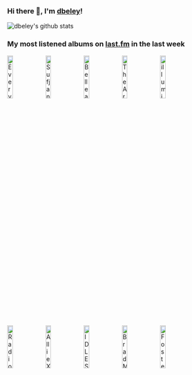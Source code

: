 ### Hi there 👋, I'm [dbeley](https://dbeley.ovh/en)!

![dbeley's github stats](https://github-readme-stats.vercel.app/api?username=dbeley)

### My most listened albums on [last.fm](https://www.last.fm/user/d_beley) in the last week

[<img src='https://lastfm.freetls.fastly.net/i/u/300x300/784d1dfb86d4c499a060af271fc309a4.jpg' width='16%' height='16%' alt='Everything Everything - Mountainhead'>](https://www.last.fm/music/everything%2beverything/mountainhead)&nbsp;
[<img src='https://lastfm.freetls.fastly.net/i/u/300x300/716da56856c4c788fc3c47eb196f2e12.jpg' width='16%' height='16%' alt='Sufjan Stevens & Angelo De Augustine - A Beginner’s Mind'>](https://www.last.fm/music/sufjan%2bstevens%2b%2526%2bangelo%2bde%2baugustine/a%2bbeginner%25e2%2580%2599s%2bmind)&nbsp;
[<img src='https://lastfm.freetls.fastly.net/i/u/300x300/0937d6798ac89d5e18baec882825eee9.jpg' width='16%' height='16%' alt='Belle and Sebastian - The Life Pursuit'>](https://www.last.fm/music/belle%2band%2bsebastian/the%2blife%2bpursuit)&nbsp;
[<img src='https://lastfm.freetls.fastly.net/i/u/300x300/f0669fdd3932cb4cb27f94626ac8605f.jpg' width='16%' height='16%' alt='The Arrogant Sons of Bitches - Three Cheers For Disappointment'>](https://www.last.fm/music/the%2barrogant%2bsons%2bof%2bbitches/three%2bcheers%2bfor%2bdisappointment)&nbsp;
[<img src='https://lastfm.freetls.fastly.net/i/u/300x300/d7328eabb1f2db75c96597ea44aa64cc.jpg' width='16%' height='16%' alt='illuminati hotties - Let Me Do One More'>](https://www.last.fm/music/illuminati%2bhotties/let%2bme%2bdo%2bone%2bmore)&nbsp;
<br>
[<img src='https://lastfm.freetls.fastly.net/i/u/300x300/55ac8f97bde6cbe5e9a8857b435457e9.jpg' width='16%' height='16%' alt='Radiohead - Hail to the Thief'>](https://www.last.fm/music/radiohead/hail%2bto%2bthe%2bthief)&nbsp;
[<img src='https://lastfm.freetls.fastly.net/i/u/300x300/3b9205d8043a8995bd5b14d58d641dd6.jpg' width='16%' height='16%' alt='Allie X - Girl with No Face'>](https://www.last.fm/music/allie%2bx/girl%2bwith%2bno%2bface)&nbsp;
[<img src='https://lastfm.freetls.fastly.net/i/u/300x300/de7a2f010aac09f197aa8b342159c0f0.jpg' width='16%' height='16%' alt='IDLES - TANGK'>](https://www.last.fm/music/idles/tangk)&nbsp;
[<img src='https://lastfm.freetls.fastly.net/i/u/300x300/20c22b9b22cc6a3eb828e5bb682fd7c3.png' width='16%' height='16%' alt='Brad Mehldau Trio - Where Do You Start'>](https://www.last.fm/music/brad%2bmehldau%2btrio/where%2bdo%2byou%2bstart)&nbsp;
[<img src='https://lastfm.freetls.fastly.net/i/u/300x300/af29e149b06245e19ecb31a1871cc4c8.png' width='16%' height='16%' alt='Foster the People - Torches'>](https://www.last.fm/music/foster%2bthe%2bpeople/torches)&nbsp;
<br>
